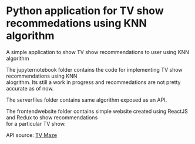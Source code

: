 # Python application for TV show recommedations using KNN algorithm  
A simple application to show TV show recommendations to user using KNN algorithm 

The jupyternotebook folder contains the code for implementing TV show recommendations using KNN  
alogrithm. Its still a work in progress and recommedations are not pretty accurate as of now.  

The serverfiles folder contains same algorithm exposed as an API.  

The frontendwebsite folder contains simple website created using ReactJS and Redux to show recommendations  
for a particular TV show.  

API source: [TV Maze](https://www.tvmaze.com/api)

